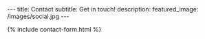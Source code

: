 <head>
  <script src="https://www.google.com/recaptcha/api.js" async defer></script>
</head>
---
title: Contact
subtitle: Get in touch!
description: 
featured_image: /images/social.jpg
---

{% include contact-form.html %}
